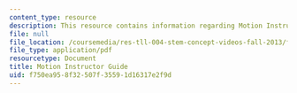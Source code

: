 ```yaml
---
content_type: resource
description: This resource contains information regarding Motion Instructor Guide.
file: null
file_location: /coursemedia/res-tll-004-stem-concept-videos-fall-2013/f750ea958f32507f35591d16317e2f9d_MITRES_TLL-004F13_Motn_IG.pdf
file_type: application/pdf
resourcetype: Document
title: Motion Instructor Guide
uid: f750ea95-8f32-507f-3559-1d16317e2f9d
---
```


